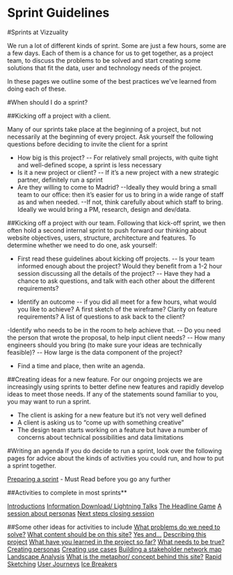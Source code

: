 # **Sprint Guidelines**

#Sprints at Vizzuality

We run a lot of different kinds of sprint. Some are just a few hours, some are a few days. Each of them is a chance for us to get together, as a project team, to discuss the problems to be solved and start creating some solutions that fit the data, user and technology needs of the project. 

In these pages we outline some of the best practices we’ve learned from doing each of these. 

#When should I do a sprint? 

##Kicking off a project with a client.

Many of our sprints take place at the beginning of a project, but not necessarily at the beginning of every project. Ask yourself the following questions before deciding to invite the client for a sprint
- How big is this project? 
-- For relatively small projects, with quite tight and well-defined scope, a sprint is less necessary
- Is it a new project or client? 
-- If it’s a new project with a new strategic partner, definitely run a sprint
- Are they willing to come to Madrid? 
--Ideally they would bring a small team to our office: then it’s easier for us to bring in a wide range of staff as and when needed. 
--If not, think carefully about which staff to bring. Ideally we would bring a PM, research, design and dev/data. 

##Kicking off a project with our team.
Following that kick-off sprint, we then often hold a second internal sprint to push forward our thinking about website objectives, users, structure, architecture and features. To determine whether we need to do one, ask yourself:

- First read these guidelines about kicking off projects. 
-- Is your team informed enough about the project? Would they benefit from a 1-2 hour session discussing all the details of the project?
-- Have they had a chance to ask questions, and talk with each other about the different requirements?

- Identify an outcome 
-- if you did all meet for a few hours, what would you like to achieve? A first sketch of the wireframe? Clarity on feature requirements? A list of questions to ask back to the client?

-Identify who needs to be in the room to help achieve that.
-- Do you need the person that wrote the proposal, to help input client needs?
-- How many engineers should you bring (to make sure your ideas are technically feasible)? 
-- How large is the data component of the project? 

- Find a time and place, then write an agenda.

##Creating ideas for a new feature.
For our ongoing projects we are increasingly using sprints to better define new features and rapidly develop ideas to meet those needs. If any of the statements sound familiar to you, you may want to run a sprint. 

- The client is asking for a new feature but it’s not very well defined
- A client is asking us to “come up with something creative”
- The design team starts working on a feature but have a number of concerns about technical possibilities and data limitations

#Writing an agenda
If you do decide to run a sprint, look over the following pages for advice about the kinds of activities you could run, and how to put a sprint together. 

[Preparing a sprint](/projects/sprint-guidelines/preparing-a-sprint) - Must Read before you go any further

##Activities to complete in most sprints**

[Introductions](/projects/sprint-guidelines/introductions)
[Information Download/ Lightning Talks](/projects/sprint-guidelines/introductions)
[The Headline Game](/projects/sprint-guidelines/headline-persona-review)
[A session about personas](/projects/sprint-guidelines/headline-persona-review)
[Next steps closing session](/projects/sprint-guidelines/headline-persona-review)

##Some other ideas for activities to include
[What problems do we need to solve?](/projects/sprint-guidelines/problems)
[What content should be on this site?](/projects/sprint-guidelines/content)
[Yes and...](/projects/sprint-guidelines/yesand)
[Describing this project](/projects/sprint-guidelines/description)
[What have you learned in the project so far?](/projects/sprint-guidelines/learned)
[What needs to be true?](/projects/sprint-guidelines/wntbt)
[Creating personas](/projects/sprint-guidelines/personas)
[Creating use cases](/projects/sprint-guidelines/use-cases)
[Building a stakeholder network map](/projects/sprint-guidelines/network-map)
[Landscape Analysis](/projects/sprint-guidelines/landscape)
[What is the metaphor/ concept behind this site?](/projects/sprint-guidelines/concept)
[Rapid Sketching](/projects/sprint-guidelines/sketching)
[User Journeys](/projects/sprint-guidelines/journeys)
[Ice Breakers](/projects/sprint-guidelines/ice-breakers)